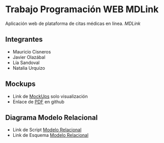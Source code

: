 # Trabajo Programación WEB  **MDLink**
Aplicación web de plataforma de citas médicas en línea. *MDLink*
## Integrantes
 - Mauricio Cisneros
 - Javier Olazábal
 - Lía Sandoval
 - Natalia Urquizo

## Mockups

- Link de [MockUps](https://docs.google.com/drawings/d/1IlhPkF2gRAlWUt00z6HU51ozRbY-JErL1zwr8ZAcwa4/edit?usp=sharing) solo visualización
- Enlace de [PDF](https://github.com/Chad-O/Pw-grupo6/blob/master/doc/MockUps/MockUps.pdf) en github

## Diagrama Modelo Relacional

- Link de Script [Modelo Relacional](https://github.com/Chad-O/Pw-grupo6/blob/master/doc/Modelo_Relacional/ModeloScript.txt)
- Link de Esquema [Modelo Relacional](https://github.com/Chad-O/Pw-grupo6/blob/master/doc/Modelo_Relacional/ModeloDiagrama.pdf)